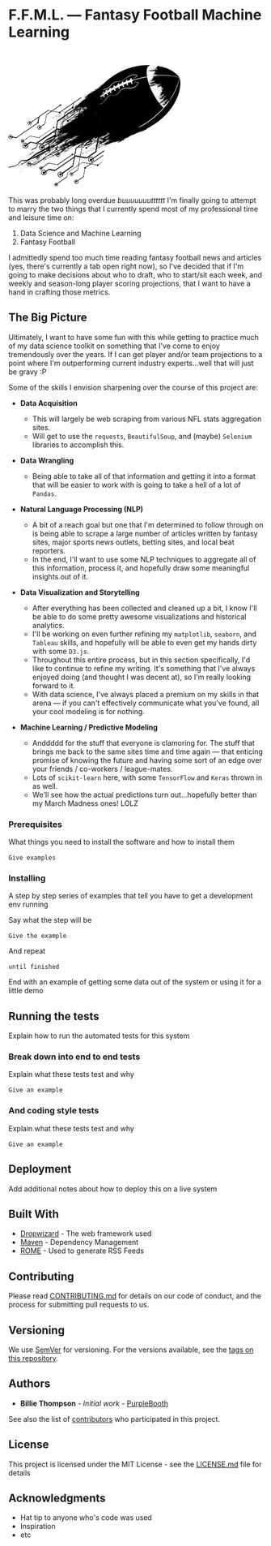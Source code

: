 # F.F.M.L. — Fantasy Football Machine Learning

![FFML-logo](https://github.com/dodgemcintosh/FFML/blob/master/assets/FFML-logo-1.png)

This was probably long overdue _buuuuuuutttttt_ I'm finally going to attempt to marry the two things that I currently spend most of my professional time and leisure time on:

1. Data Science and Machine Learning
2. Fantasy Football

I admittedly spend too much time reading fantasy football news and articles (yes, there's currently a tab open right now), so I've decided that if I'm going to make decisions about who to draft, who to start/sit each week, and weekly and season-long player scoring projections, that I want to have a hand in crafting those metrics.

## The Big Picture

Ultimately, I want to have some fun with this while getting to practice much of my data science toolkit on something that I've come to enjoy tremendously over the years. If I can get player and/or team projections to a point where I'm outperforming current industry experts...well that will just be gravy :P

Some of the skills I envision sharpening over the course of this project are:

- **Data Acquisition**
    - This will largely be web scraping from various NFL stats aggregation sites.
    - Will get to use the `requests`, `BeautifulSoup`, and (maybe) `Selenium` libraries to accomplish this.

- **Data Wrangling**
    - Being able to take all of that information and getting it into a format that will be easier to work with is going to take a hell of a lot of `Pandas`.

- **Natural Language Processing (NLP)**
    - A bit of a reach goal but one that I'm determined to follow through on is being able to scrape a large number of articles written by fantasy sites, major sports news outlets, betting sites, and local beat reporters.
    - In the end, I'll want to use some NLP techniques to aggregate all of this information, process it, and hopefully draw some meaningful insights out of it.

- **Data Visualization and Storytelling**
    - After everything has been collected and cleaned up a bit, I know I'll be able to do some pretty awesome visualizations and historical analytics.
    - I'll be working on even further refining my `matplotlib`, `seaborn`, and `Tableau` skills, and hopefully will be able to even get my hands dirty with some `D3.js`.
    - Throughout this entire process, but in this section specifically, I'd like to continue to refine my writing. It's something that I've always enjoyed doing (and thought I was decent at), so I'm really looking forward to it.
    - With data science, I've always placed a premium on my skills in that arena — if you can't effectively communicate what you've found, all your cool modeling is for nothing.

- **Machine Learning / Predictive Modeling**
    - Anddddd for the stuff that everyone is clamoring for. The stuff that brings me back to the same sites time and time again — that enticing promise of knowing the future and having some sort of an edge over your friends / co-workers / league-mates.
    - Lots of `scikit-learn` here, with some `TensorFlow` and `Keras` thrown in as well.
    - We'll see how the actual predictions turn out...hopefully better than my March Madness ones! LOLZ

### Prerequisites

What things you need to install the software and how to install them

```
Give examples
```

### Installing

A step by step series of examples that tell you have to get a development env running

Say what the step will be

```
Give the example
```

And repeat

```
until finished
```

End with an example of getting some data out of the system or using it for a little demo

## Running the tests

Explain how to run the automated tests for this system

### Break down into end to end tests

Explain what these tests test and why

```
Give an example
```

### And coding style tests

Explain what these tests test and why

```
Give an example
```

## Deployment

Add additional notes about how to deploy this on a live system

## Built With

* [Dropwizard](http://www.dropwizard.io/1.0.2/docs/) - The web framework used
* [Maven](https://maven.apache.org/) - Dependency Management
* [ROME](https://rometools.github.io/rome/) - Used to generate RSS Feeds

## Contributing

Please read [CONTRIBUTING.md](https://gist.github.com/PurpleBooth/b24679402957c63ec426) for details on our code of conduct, and the process for submitting pull requests to us.

## Versioning

We use [SemVer](http://semver.org/) for versioning. For the versions available, see the [tags on this repository](https://github.com/your/project/tags). 

## Authors

* **Billie Thompson** - *Initial work* - [PurpleBooth](https://github.com/PurpleBooth)

See also the list of [contributors](https://github.com/your/project/contributors) who participated in this project.

## License

This project is licensed under the MIT License - see the [LICENSE.md](LICENSE.md) file for details

## Acknowledgments

* Hat tip to anyone who's code was used
* Inspiration
* etc